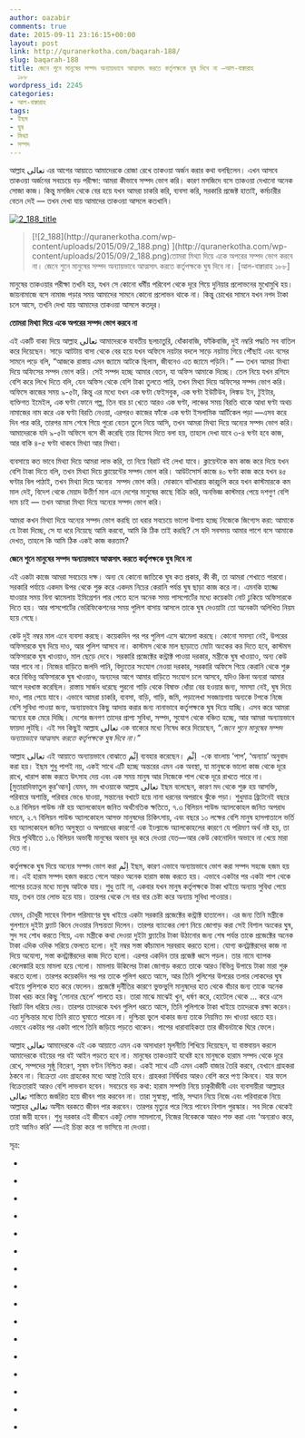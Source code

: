 ```yaml
---
author: oazabir
comments: true
date: 2015-09-11 23:16:15+00:00
layout: post
link: http://quranerkotha.com/baqarah-188/
slug: baqarah-188
title: জেনে শুনে মানুষের সম্পদ অন্যায়ভাবে আত্মসাৎ করতে কর্তৃপক্ষকে ঘুষ দিবে না —আল-বাক্বারাহ
  ১৮৮
wordpress_id: 2245
categories:
- আল-বাক্বারাহ
tags:
- ইছম
- ঘুষ
- মিথ্যা
- সম্পদ
---
```


আল্লাহ تعالى এর আগের আয়াতে আমাদেরকে রোজা রেখে তাকওয়া অর্জন করার কথা বলছিলেন। এখন আসবে তাকওয়া অর্জনের সবচেয়ে বড় পরীক্ষা: আমরা কীভাবে সম্পদ ভোগ করি। কারণ মসজিদে বসে তাকওয়া দেখানো অনেক সোজা কাজ। কিন্তু মসজিদ থেকে বের হয়ে যখন আমরা চাকরি করি, ব্যবসা করি, সরকারি প্রজেক্ট হাতাই, কর্মচারীর বেতন দেই — তখন দেখা যায় আমাদের তাকওয়া আসলে কতখানি।

[![2_188_title](http://quranerkotha.com/wp-content/uploads/2015/09/2_188_title.png)](http://quranerkotha.com/wp-content/uploads/2015/09/2_188_title.png)


<blockquote>[![2_188](http://quranerkotha.com/wp-content/uploads/2015/09/2_188.png)
](http://quranerkotha.com/wp-content/uploads/2015/09/2_188.png)তোমরা মিথ্যা দিয়ে একে অপরের সম্পদ ভোগ করবে না। জেনে শুনে মানুষের সম্পদ অন্যায়ভাবে আত্মসাৎ করতে কর্তৃপক্ষকে ঘুষ দিবে না। [আল-বাক্বারাহ ১৮৮]</blockquote>


মানুষের তাকওয়ার পরীক্ষা তখনি হয়, যখন সে কোনো ধর্মীয় পরিবেশ থেকে দূরে গিয়ে দুনিয়ার প্রলোভনের মুখোমুখি হয়। জায়নামাজে বসে নামাজ পড়ার সময় আমাদের সামনে কোনো প্রলোভন থাকে না। কিন্তু চোখের সামনে যখন নগদ টাকা চলে আসে, তখনি দেখা যায় আমাদের তাকওয়া আসলে কতদূর।

**তোমরা মিথ্যা দিয়ে একে অপরের সম্পদ ভোগ করবে না**

এই একটি বাক্য দিয়ে আল্লাহ تعالى আমাদেরকে যাবতীয় ছলচাতুরি, ধোঁকাবাজি, ফাঁকিবাজি, দুই নম্বরি পদ্ধতি সব বাতিল করে দিয়েছেন। সাড়ে আটটায় বাসা থেকে বের হয়ে যখন অফিসে নয়টার বদলে সাড়ে নয়টায় গিয়ে পৌঁছাই এবং বসের সামনে পড়ে বলি, “আজকে রাস্তায় এমন জ্যামে আটকে ছিলাম, জীবনেও এত জ্যামে পড়িনি।” — তখন আমরা মিথ্যা দিয়ে অফিসের সম্পদ ভোগ করি। সেই সম্পদ হচ্ছে আমার বেতন, যা অফিস আমাকে দিচ্ছে। তেল নিয়ে যখন রশিদে বেশি করে লিখে দিতে বলি, যেন অফিস থেকে বেশি টাকা তুলতে পারি, তখন মিথ্যা দিয়ে অফিসের সম্পদ ভোগ করি। অফিসে কাজের সময় ৯-৫টা, কিন্তু এর মধ্যে যখন এক ঘণ্টা ফেইসবুক, এক ঘণ্টা ইউটিউব, লিঙ্কড ইন, টুইটার, ব্যক্তিগত ইমেইল, এক ঘণ্টা ফোনে গল্প, তিন বার চা খেতে আরও এক ঘণ্টা, লাঞ্চের সময় বিরতি থাকে আধা ঘণ্টা অথচ নামাজের নাম করে এক ঘণ্টা বিরতি নেওয়া, এরপরও কাজের ফাঁকে এক ঘণ্টা ইসলামিক আর্টিকেল পড়া —এসব করে দিন পার করি, তারপর মাস শেষে গিয়ে পুরো বেতন তুলে নিয়ে আসি, তখন আমরা মিথ্যা দিয়ে অন্যের সম্পদ ভোগ করি। আমাদেরকে যদি ৯-৫টা অফিসে বসে কী করেছি তার হিসেব দিতে বলা হয়, তাহলে দেখা যাবে ৩-৪ ঘণ্টা হবে কাজ, আর বাকি ৪-৫ ঘণ্টা থাকবে মিথ্যা আর মিথ্যা।

ব্যবসায়ে কত ভাবে মিথ্যা দিয়ে আমরা লাভ করি, তা নিয়ে বিরাট বই লেখা যাবে। ক্লায়েন্টকে কম কাজ করে দিয়ে যখন বেশি টাকা দিতে বলি, তখন মিথ্যা দিয়ে ক্লায়েন্টের সম্পদ ভোগ করি। আউটসোর্স কাজে ৪০ ঘণ্টা কাজ করে যখন ৪৫ ঘণ্টার বিল পাঠাই, তখন মিথ্যা দিয়ে অন্যের  সম্পদ ভোগ করি। দোকানে বাটখারায় কারচুপি করে যখন কাস্টমারকে কম মাল দেই, বিদেশ থেকে মেয়াদ উত্তীর্ণ মাল এনে দেশের মানুষের কাছে বিক্রি করি, অনভিজ্ঞ কাস্টমার পেয়ে দশগুণ বেশি দাম চাই — তখন আমরা মিথ্যা দিয়ে অন্যের সম্পদ ভোগ করি।

আমরা কখন মিথ্যা দিয়ে অন্যের সম্পদ ভোগ করছি তা ধরার সবচেয়ে ভালো উপায় হচ্ছে নিজেকে জিগ্যেস করা: আমাকে যে টাকা দিচ্ছে, সে যা ধরে নিয়েছে আমি করবো, আমি কি ঠিক তাই করছি? সে যদি সবসময় আমার পাশে বসে আমাকে দেখত, তাহলে কি আমি ঠিক একই কাজ করতাম?

**জেনে শুনে মানুষের সম্পদ অন্যায়ভাবে আত্মসাৎ করতে কর্তৃপক্ষকে ঘুষ দিবে না**

এই একটা কাজে আমরা সবচেয়ে দক্ষ। অন্য যে কোনো জাতিকে ঘুষ কত প্রকার, কী কী, তা আমরা শেখাতে পারবো। সরকারি পর্যায়ে একদম উপর থেকে শুরু করে একদম নিচের কেরানি পর্যন্ত ঘুষ ছাড়া কাজ করে না। এমনকি হাজ্জে যাওয়ার সময় বিনা ঝামেলায় ইমিগ্রেশন পার পেতে হলে অনেক সময় পাসপোর্টের মধ্যে কয়েকটা নোট ঢুকিয়ে অফিসারকে দিতে হয়। আর পাসপোর্টের ভেরিফিকেশনের সময় পুলিশ বাসায় আসলে তাকে ঘুষ দেওয়াটা তো অনেকটা অলিখিত নিয়ম হয়ে গেছে।

কেউ দুই নম্বর মাল এনে ব্যবসা করছে। কয়েকদিন পর পর পুলিশ এসে ঝামেলা করছে। কোনো সমস্যা নেই, উপরের অফিসারকে ঘুষ দিয়ে দাও, আর পুলিশ আসবে না। কাস্টমস থেকে মাল ছাড়াতে মোটা অংকের কর দিতে হবে, কাস্টমস অফিসারকে ঘুষ খাওয়াও, মাল ছেড়ে দেবে। সরকারি প্রজেক্টের কন্ট্রাক্ট পাওয়া দরকার, মন্ত্রীকে ঘুষ খাওয়াও, অন্য কেউ আর পাবে না। নিজের বাড়িতে জলদি পানি, বিদ্যুতের সংযোগ নেওয়া দরকার, সরকারি অফিসে গিয়ে কেরানি থেকে শুরু করে বিভিন্ন অফিসারকে ঘুষ খাওয়াও, অন্যদের আগে আমার বাড়িতে সংযোগ চলে আসবে, যদিও কিনা অন্যরা আমার আগে দরখাস্ত করেছিল। রাস্তায় সার্জন ধরেছে পুরনো গাড়ি থেকে বিষাক্ত ধোঁয়া বের হওয়ার জন্য, সমস্যা নেই, ঘুষ দিয়ে দাও, পার পেয়ে যাবে। এভাবে আমরা চাকরি, ব্যবসা, বাড়ি, গাড়ি, জমি, পড়ালেখা সবজায়গায় অন্যকে টপকে নিজে বেশি সুবিধা পাওয়া জন্য, অন্যায়ভাবে কিছু আদায় করার জন্য নানাভাবে কর্তৃপক্ষকে ঘুষ দিয়ে যাচ্ছি। এসব করে আমরা অন্যের হক মেরে দিচ্ছি। দেশের জনগণ তাদের প্রাপ্য সুবিধা, সম্পদ, সুযোগ থেকে বঞ্চিত হচ্ছে, আর আমরা অন্যায়ভাবে ফায়দা লুটছি। এই সব কিছুই আল্লাহ تعالى এক বাক্যের মধ্যে নিষেধ করে দিয়েছেন, “_জেনে শুনে মানুষের সম্পদ অন্যায়ভাবে আত্মসাৎ করতে কর্তৃপক্ষকে ঘুষ দিবে না।_”

আল্লাহ تعالى এই আয়াতে অন্যায়ভাবে বোঝাতে اِثْم ব্যবহার করেছেন। اِثْم  -কে বাংলায় ‘পাপ’, ‘অন্যায়’ অনুবাদ করা হয়। ইছম শুধু পাপই নয়, একই সাথে এটি হচ্ছে অন্তরের এমন এক অবস্থা, যা মানুষকে ভালো কাজ থেকে দূরে রাখে, খারাপ কাজ করতে উৎসাহ দেয় এবং এক সময় মানুষ আর নিজেকে পাপ থেকে দূরে রাখতে পারে না।[মুতারাদিফাতুল কুর’আন] যেমন, মদ খাওয়াকে আল্লাহ تعالى ইছম বলেছেন, কারণ মদ থেকে শুরু হয় আসক্তি, পরিবারে অশান্তি, পরিবার ভেঙে যাওয়া, সন্তানের বখাটে হয়ে নানা ধরনের অপরাধে ঝুঁকে পড়া। শুধুমাত্র ব্রিটেনেই বছরে ৬.৪ বিলিয়ন পাউন্ড নষ্ট হয় অ্যালকোহল জনিত অর্থনৈতিক ক্ষতিতে, ৭.৩ বিলিয়ন পাউন্ড অ্যালকোহল জনিত অপরাধ দমনে, ২.৭ বিলিয়ন পাউন্ড অ্যালকোহল আসক্ত মানুষদের চিকিৎসায়, এবং বছরে ১০ লক্ষের বেশি মানুষ হাসপাতালে ভর্তি হয় অ্যালকোহল জনিত অসুস্থতা ও অপরাধের কারণে! এক ইংল্যান্ডে অ্যালকোহলের কারণে যে পরিমাণ অর্থ নষ্ট হয়, তা দিয়ে পৃথিবীতে ১.৬ বিলিয়ন অভাবী মানুষের অভাব দূর করে দেওয়া যেত—আর কেউ কোনোদিন অভাবে না খেয়ে মারা যেত না।

কর্তৃপক্ষকে ঘুষ দিয়ে অন্যের সম্পদ ভোগ করা اِثْم ইছম, কারণ এভাবে অন্যায়ভাবে ভোগ করা সম্পদ সহজে হজম হয় না। এই হারাম সম্পদ হজম করতে গেলে আরও অনেক হারাম কাজ করতে হয়। এভাবে একটার পর একটা পাপ থেকে পাপের চক্রের মধ্যে মানুষ আটকে যায়। শুধু তাই না, একবার যখন মানুষ কর্তৃপক্ষকে টাকা খাইয়ে অন্যায় সুবিধা পেয়ে যায়, তখন তার লোভ হয়ে যায়। তারপর থেকে সে বার বার চেষ্টা করে অন্যায় সুবিধা পাওয়ার।

যেমন, চৌধুরী সাহেব বিশাল পরিমাণের ঘুষ খাইয়ে একটা সরকারি প্রজেক্টের কন্ট্রাক্ট হাতালেন। এর জন্য তিনি মন্ত্রীকে গুলশানে দুইটা ফ্ল্যাট কিনে দেওয়ার নিশ্চয়তা দিলেন। তারপর ব্যাংকের লোণ নিয়ে জোগাড় করা সেই বিশাল অংকের ঘুষ, সুদ সহ শোধ করতে গিয়ে, এবং মন্ত্রীকে কথা দেওয়া দুইটা ফ্ল্যাটের টাকা উঠানোর জন্য শেষ পর্যন্ত তাকে প্রজেক্টের অনেক টাকা এদিক ওদিক সরিয়ে ফেলতে হলো। দুই নম্বর সস্তা কাঁচামাল সরবরাহ করতে হলো। যোগ্য কনট্রাক্টরদের কাজ না দিয়ে অযোগ্য, সস্তা কনট্রাক্টরদের কাজ দিতে হলো। এরপর একদিন তার প্রজেক্ট ধ্বসে পড়ল। তার নামে ব্যাপক কেলেঙ্কারি হয়ে মামলা হয়ে গেলো। মামলায় উকিলের টাকা জোগাড় করতে তাকে আরও বিভিন্ন উপায়ে টাকা মারা শুরু করতে হলো। তারপর কয়েকদিন পর পর তাকে পুলিশ ধরতে আসে, আর তিনি পুলিশের উপরের তলার লোকদের ঘুষ খাইয়ে পুলিশকে হাত করে ফেলেন। প্রজেক্টে দুর্নীতির কারণে ভুক্তভুগি মানুষদের হাত থেকে বাঁচার জন্য তাকে অনেক টাকা খরচ করে কিছু ‘সোনার ছেলে’ পালতে হয়। তারা মাঝে মাঝেই খুন, ধর্ষণ করে, হোটেলে থেকে … করে এসে বিরাট বিল ধরিয়ে দেয়। তারপর তাদেরকে যখন পুলিশ ধরতে আসে, তিনি পুলিশকে টাকা খাইয়ে তাদেরকে রক্ষা করেন। এত দুশ্চিন্তার মধ্যে তিনি রাতে ঘুমাতে পারেন না। দুশ্চিন্তা ভুলে থাকার জন্য তাকে নিয়মিত মদ খাওয়া ধরতে হয়। এভাবে একটার পর একটা পাপে তিনি জড়িয়ে পড়তে থাকেন। পাপের ধারাবাহিকতা তার জীবনটাকে ঘিরে ফেলে।

আল্লাহ تعالى আমাদেরকে এই এক আয়াতে এমন এক অসাধারণ মূলনীতি শিখিয়ে দিয়েছেন, যা বাস্তবায়ন করলে আমাদেরকে বইয়ের পর বই আইন পড়তে হবে না। মানুষের তাকওয়াই যথেষ্ট হবে মানুষকে হারাম সম্পদ থেকে দূরে রেখে, সম্পদের সুষ্ঠু বিতরণ, সুষম বণ্টন নিশ্চিত করা। একই সাথে এটি এমন একটি বাজার তৈরি করবে, যেখানে গ্রাহকরা ঠকবে না। বিক্রেতা এবং গ্রাহকের মধ্যে আস্থা তৈরি হবে। গ্রাহকরা নির্দ্বিধায় আরও বেশি করে পণ্য কিনবে। যার ফলে বিক্রেতারাই আরও বেশি লাভবান হবেন। সবচেয়ে বড় কথা: হারাম সম্পত্তি নিয়ে চাকুরীজীবী এবং ব্যবসায়ীরা আল্লাহর تعالى শাস্তিতে জর্জরিত হয়ে জীবন পার করবেন না। তারা সুস্বাস্থ্য, শান্তি, সম্মান নিয়ে নিজে এবং পরিবারকে নিয়ে আল্লাহর تعالى অসীম বরকতে জীবন পার করবেন। তারপর মৃত্যুর পরে গিয়ে পাবেন বিশাল পুরস্কার। সব দিকে থেকেই তারা জয়ী হবেন। শুধু দরকার এই জীবনে একটু লোভ সামলানো, নিজের বিবেককে আরও শক্ত করা এবং ‘অন্যরাও করে, তাই আমিও করি’ —এই চিন্তা করে গা ভাসিয়ে না দেওয়া।

সূত্র:



	
  * 
[^১]: নওমান আলি খানের সূরা আল-বাকারাহ এর উপর লেকচার এবং বাইয়িনাহ এর কু’রআনের তাফসীর।

	
  * 
[^২]: ম্যাসেজ অফ দা কু’রআন — মুহাম্মাদ আসাদ।

	
  * 
[^৩]: তাফহিমুল কু’রআন — মাওলানা মাওদুদি।

	
  * 
[^৪]: মা’রিফুল কু’রআন — মুফতি শাফি উসমানী।

	
  * 
[^৫]: মুহাম্মাদ মোহার আলি — A Word for Word Meaning of The Quran

	
  * 
[^৬]: সৈয়দ কুতব — In the Shade of the Quran

	
  * 
[^৭]: তাদাব্বুরে কু’রআন - আমিন আহসান ইসলাহি।

	
  * 
[^৮]: তাফসিরে তাওযীহুল কু’রআন — মুফতি তাক্বি উসমানী।

	
  * 
[^৯]: বায়ান আল কু’রআন — ড: ইসরার আহমেদ।

	
  * 
[^১০]: তাফসীর উল কু’রআন — মাওলানা আব্দুল মাজিদ দারিয়াবাদি

	
  * 
[^১১]: কু’রআন তাফসীর — আব্দুর রাহিম আস-সারানবি

	
  * 
[^১২]: আত-তাবারি-এর তাফসীরের অনুবাদ।

	
  * 
[^১৩]: তাফসির ইবন আব্বাস।

	
  * 
[^১৪]: তাফসির আল কুরতুবি।

	
  * 
[^১৫]: তাফসির আল জালালাইন।

	
  * 
[^১৬]: লুঘাতুল কুরআন — গুলাম আহমেদ পারভেজ।


